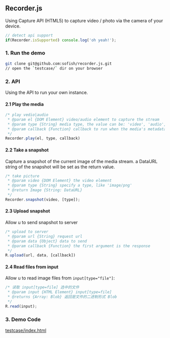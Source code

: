 ## Recorder.js

Using Capture API (HTML5) to capture video / photo via the camera of your device.

```js
// detect api support
if(Recorder.isSupported) console.log('oh yeah!');
```

### 1. Run the demo

```sh
git clone git@github.com:sofish/recorder.js.git
// open the `testcase/` dir on your browser
```

### 2. API

Using the API to run your own instance.

#### 2.1 Play the media

```js
/* play vedio|audio
 * @param el {DOM Element} video/audio element to capture the stream
 * @param type {String} media type, the value can be: 'video', 'audio', or 'both'
 * @param callback {Function} callback to run when the media's metadata is load
 */
Recorder.play(el, type, callback)
```

#### 2.2 Take a snapshot

Capture a snapshot of the current image of the media stream. a DataURL string of the snapshot will be set as the return value.

```js
/* take picture
 * @param video {DOM Element} the video element
 * @param type {String} specify a type, like 'image/png'
 * @return Image {String: DataURL}
 */
Recorder.snapshot(video, [type]);
```

#### 2.3 Upload snapshot

Allow u to send snapshot to server

```js
/* upload to server
 * @param url {String} request url
 * @param data {Object} data to send
 * @param callback {Function} the first argument is the response
 */
R.upload(url, data, [callback])
```

#### 2.4 Read files from input

Allow u to read image files from `input[type="file"]`:

```js
/* 读取 input[type=file] 选中的文件
 * @param input {HTML Element} input[type=file]
 * @returns {Array: Blob} 返回是文件的二进制形式 Blob
 */
R.read(input);
```

### 3. Demo Code

[testcase/index.html](https://github.com/sofish/recorder.js/blob/master/testcase/index.html)



